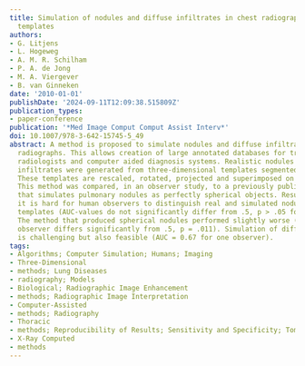 ```yaml
---
title: Simulation of nodules and diffuse infiltrates in chest radiographs using CT
  templates
authors:
- G. Litjens
- L. Hogeweg
- A. M. R. Schilham
- P. A. de Jong
- M. A. Viergever
- B. van Ginneken
date: '2010-01-01'
publishDate: '2024-09-11T12:09:38.515809Z'
publication_types:
- paper-conference
publication: '*Med Image Comput Comput Assist Interv*'
doi: 10.1007/978-3-642-15745-5_49
abstract: A method is proposed to simulate nodules and diffuse infiltrates in chest
  radiographs. This allows creation of large annotated databases for training of both
  radiologists and computer aided diagnosis systems. Realistic nodules and diffuse
  infiltrates were generated from three-dimensional templates segmented from CT data.
  These templates are rescaled, rotated, projected and superimposed on a radiograph.
  This method was compared, in an observer study, to a previously published method
  that simulates pulmonary nodules as perfectly spherical objects. Results show that
  it is hard for human observers to distinguish real and simulated nodules when using
  templates (AUC-values do not significantly differ from .5, p > .05 for all observers).
  The method that produced spherical nodules performed slightly worse (AUC of one
  observer differs significantly from .5, p = .011). Simulation of diffuse infiltrates
  is challenging but also feasible (AUC = 0.67 for one observer).
tags:
- Algorithms; Computer Simulation; Humans; Imaging
- Three-Dimensional
- methods; Lung Diseases
- radiography; Models
- Biological; Radiographic Image Enhancement
- methods; Radiographic Image Interpretation
- Computer-Assisted
- methods; Radiography
- Thoracic
- methods; Reproducibility of Results; Sensitivity and Specificity; Tomography
- X-Ray Computed
- methods
---
```


